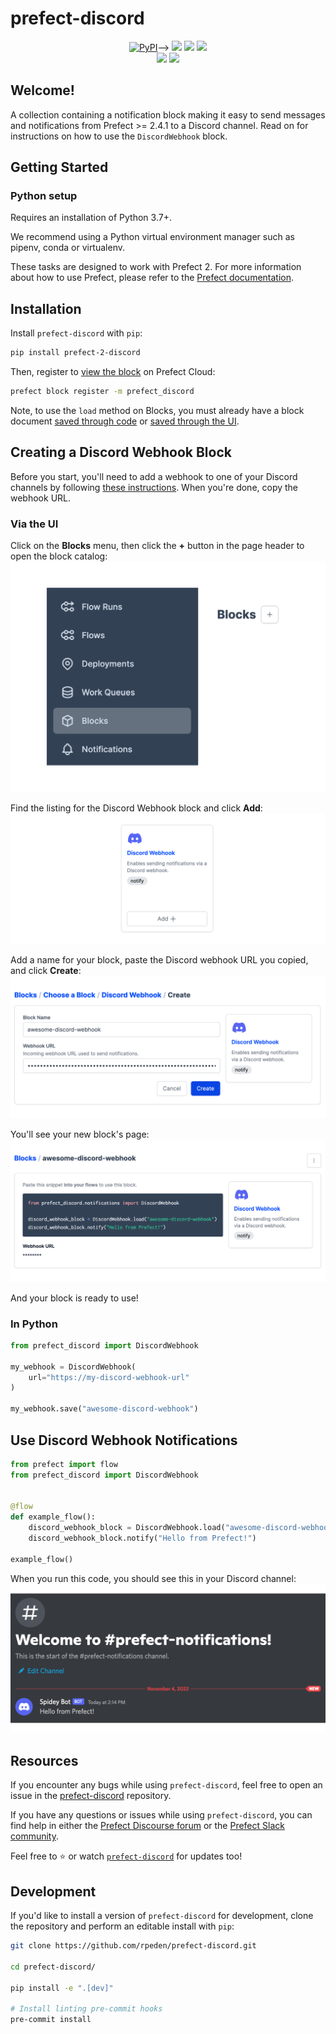 # prefect-discord

<p align="center">
    <a href="https://pypi.python.org/pypi/prefect-2-discord/" alt="PyPI version">
        <img alt="PyPI" src="https://img.shields.io/pypi/v/prefect-discord?color=0052FF&labelColor=090422"></a>-->
    <a href="https://github.com/rpeden/prefect-discord/" alt="Stars">
        <img src="https://img.shields.io/github/stars/rpeden/prefect-discord?color=0052FF&labelColor=090422" /></a>
    <a href="https://pepy.tech/badge/prefect-2-discord/" alt="Downloads">
        <img src="https://img.shields.io/pypi/dm/prefect-discord?color=0052FF&labelColor=090422" /></a>
    <a href="https://github.com/rpeden/prefect-discord/pulse" alt="Activity">
        <img src="https://img.shields.io/github/commit-activity/m/rpeden/prefect-discord?color=0052FF&labelColor=090422" /></a>
    <br>
    <a href="https://prefect-community.slack.com" alt="Slack">
        <img src="https://img.shields.io/badge/slack-join_community-red.svg?color=0052FF&labelColor=090422&logo=slack" /></a>
    <a href="https://discourse.prefect.io/" alt="Discourse">
        <img src="https://img.shields.io/badge/discourse-browse_forum-red.svg?color=0052FF&labelColor=090422&logo=discourse" /></a>
</p>

## Welcome!

A collection containing a notification block making it easy to send messages and notifications from Prefect >= 2.4.1 to a Discord channel. Read on for instructions on how to use the `DiscordWebhook` block.

## Getting Started

### Python setup

Requires an installation of Python 3.7+.

We recommend using a Python virtual environment manager such as pipenv, conda or virtualenv.

These tasks are designed to work with Prefect 2. For more information about how to use Prefect, please refer to the [Prefect documentation](https://orion-docs.prefect.io/).

## Installation

Install `prefect-discord` with `pip`:

```bash
pip install prefect-2-discord
```

Then, register to [view the block](https://orion-docs.prefect.io/ui/blocks/) on Prefect Cloud:

```bash
prefect block register -m prefect_discord
```

Note, to use the `load` method on Blocks, you must already have a block document [saved through code](https://orion-docs.prefect.io/concepts/blocks/#saving-blocks) or [saved through the UI](https://orion-docs.prefect.io/ui/blocks/).

## Creating a Discord Webhook Block
Before you start, you'll need to add a webhook to one of your Discord channels by following [these instructions](https://support.discord.com/hc/en-us/articles/228383668-Intro-to-Webhooks). When you're done, copy the webhook URL. 

### Via the UI
Click on the **Blocks** menu, then click the **+** button in the page header to open the block catalog:
![blocks menu](img/blocks-menu.png)

Find the listing for the Discord Webhook block and click **Add**:
![Discord Webhook catalog entry](img/discord-webhook-catalog.png)

Add a name for your block, paste the Discord webhook URL you copied, and click **Create**:
![Discord Webhook creation page](img/discord-webhook-create.png)

You'll see your new block's page:
![Created Discord block page](img/discord-webhook-complete.png)

And your block is ready to use!

### In Python
```python
from prefect_discord import DiscordWebhook

my_webhook = DiscordWebhook(
    url="https://my-discord-webhook-url"
)

my_webhook.save("awesome-discord-webhook")

```
## Use Discord Webhook Notifications

```python
from prefect import flow
from prefect_discord import DiscordWebhook


@flow
def example_flow():
    discord_webhook_block = DiscordWebhook.load("awesome-discord-webhook")
    discord_webhook_block.notify("Hello from Prefect!")

example_flow()
```
When you run this code, you should see this in your Discord channel:
![Prefect notification in Discord](img/hello-from-prefect.png)
  
## Resources

If you encounter any bugs while using `prefect-discord`, feel free to open an issue in the [prefect-discord](https://github.com/rpeden/prefect-discord) repository.

If you have any questions or issues while using `prefect-discord`, you can find help in either the [Prefect Discourse forum](https://discourse.prefect.io/) or the [Prefect Slack community](https://prefect.io/slack).

Feel free to ⭐️ or watch [`prefect-discord`](https://github.com/rpeden/prefect-discord) for updates too!

## Development

If you'd like to install a version of `prefect-discord` for development, clone the repository and perform an editable install with `pip`:

```bash
git clone https://github.com/rpeden/prefect-discord.git

cd prefect-discord/

pip install -e ".[dev]"

# Install linting pre-commit hooks
pre-commit install
```
